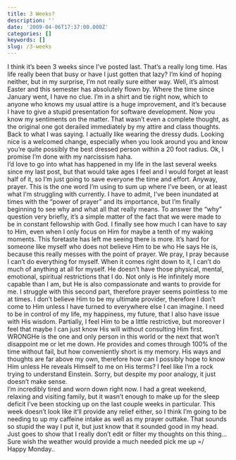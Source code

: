 ```yaml
---
title: 3 Weeks?
description: ''
date: '2009-04-06T17:37:00.000Z'
categories: []
keywords: []
slug: /3-weeks
---
```

I think it’s been 3 weeks since I’ve posted last. That’s a really long time. Has life really been that busy or have I just gotten that lazy? I’m kind of hoping neither, but in my surprise, I’m not really sure either way. Well, it’s almost Easter and this semester has absolutely flown by. Where the time since January went, I have no clue. I’m in a shirt and tie right now, which to anyone who knows my usual attire is a huge improvement, and it’s because I have to give a stupid presentation for software development. Now you know my sentiments on the matter. That wasn’t even a complete thought, as the original one got derailed immediately by my attire and class thoughts. Back to what I was saying. I actually like wearing the dressy duds. Looking nice is a welcomed change, especially when you look around you and know you’re quite possibly the best dressed person within a 20 foot radius. Ok, I promise I’m done with my narcissism haha.  
I’d love to go into what has happened in my life in the last several weeks since my last post, but that would take ages I feel and I would forget at least half of it, so I’m just going to save everyone the time and effort. Anyway, prayer. This is the one word I’m using to sum up where I’ve been, or at least what I’m struggling with currently. I have to admit, I’ve been inundated at times with the “power of prayer” and its importance, but I’m finally beginning to see why and what all that really means. To answer the “why” question very briefly, it’s a simple matter of the fact that we were made to be in constant fellowship with God. I finally see how much I can have to say to Him, even when I only focus on Him for maybe a tenth of my waking moments. This foretaste has left me seeing there is more. It’s hard for someone like myself who does not believe Him to be who He says He is, because this really messes with the point of prayer. We pray, I pray because I can’t do everything for myself. When it comes right down to it, I can’t do much of anything at all for myself. He doesn’t have those physical, mental, emotional, spiritual restrictions that I do. Not only is He infinitely more capable than I am, but He is also compassionate and wants to provide for me. I struggle with this second part, therefore prayer seems pointless to me at times. I don’t believe Him to be my ultimate provider, therefore I don’t come to Him unless I have turned to everywhere else I can imagine. I need to be in control of my life, my happiness, my future, that I also have issue with His wisdom. Partially, I feel Him to be a little restrictive, but moreover I feel that maybe I can just know His will without consulting Him first. WRONGHe is the one and only person in this world or the next that won’t disappoint me or let me down. He provides and comes through 100% of the time without fail, but how conveniently short is my memory. His ways and thoughts are far above my own, therefore how can I possibly hope to know Him unless He reveals Himself to me on His terms? I feel like I’m a rock trying to understand Einstein. Sorry, but despite my poor analogy, it just doesn’t make sense.  
I’m incredibly tired and worn down right now. I had a great weekend, relaxing and visiting family, but it wasn’t enough to make up for the sleep deficit I’ve been stocking up on the last couple weeks in particular. This week doesn’t look like it’ll provide any relief either, so I think I’m going to be needing to up my caffeine intake as well as my prayer outtake. That sounds so stupid the way I put it, but just know that it sounded good in my head. Just goes to show that I really don’t edit or filter my thoughts on this thing…Sure wish the weather would provide a much needed pick me up =/  
Happy Monday..

